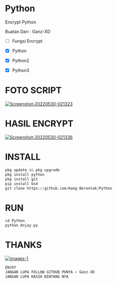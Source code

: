 # Python

Encrypt Python

Buatan Dari : Ganz-XD

- [ ] Fungsi Encrypt

- [x] Python
- [x] Python2
- [x] Python3

# FOTO SCRIPT

<a href="https://ibb.co/W5CPB63"><img src="https://i.ibb.co/qj6Wmdn/Screenshot-20220530-021323.png" alt="Screenshot-20220530-021323" border="0"></a>

# HASIL ENCRYPT

<a href="https://ibb.co/KDwfb8R"><img src="https://i.ibb.co/T1L7YNp/Screenshot-20220530-021336.png" alt="Screenshot-20220530-021336" border="0"></a>

# INSTALL

```python
pkg update && pkg upgrade
pkg install python
pkg install git
pip install bs4
git clone https://github.com/Kang-Berontak/Python
```

# RUN

```php
cd Python
python Anjay.py
```

# THANKS

<a href="https://imgbb.com/"><img src="https://i.ibb.co/mHhjKyJ/images-1.jpg" alt="images-1" border="0"></a>

```python
ENJOY
JANGAN LUPA FOLLOW GITHUB PUNYA > Ganz-XD
JANGAN LUPA KASIH BINTANG NYA
```
